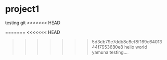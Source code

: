 # project1
testing git
<<<<<<< HEAD

=======
<<<<<<< HEAD
>>>>>>> 5d3db79e7ddb8e8ef8f169c6401344f7953680e8
hello world
yamuna
testing....

